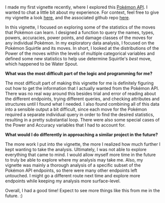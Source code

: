 
I made my first vignette recently, where I explored this [Pokémon API](https://pokeapi.co/docs/v2). I wanted to chat a little bit about my experience.
For context, feel free to give my vignette a look [here](https://mclightf.github.io/ST558-Project-1/), and the associated github repo [here](https://github.com/mclightf/ST558-Project-1).

In this vignette, I focused on exploring some of the statistics of the moves that Pokémon can learn. I designed a function to query the names, types, powers, accuracies, power points, and damage classes of the moves for any individual Pokémon. In my exploratory data analysis, I focused on the Pokémon Squirtle and its moves. In short, I looked at the distributions of the Power of the moves within the levels of multiple categorical variables and defined some new statistics to help use determine Squirtle's *best* move, which happened to be Water Spout.

**What was the most difficult part of the logic and programming for me?**

The most difficult part of making this vignette for me is definitely figuring out how to get the information that I actually wanted from the Pokémon API. There was no real way around this besides trial and error of reading about the different endpoints, trying different queries, and checking attributes and structures until I found what I needed. I also found combining all of this data into a sensible output a bit difficult, since each move for the Pokémon required a separate individual query in order to find the desired statistics, resulting in a pretty substantial loop. There were also some special cases of the Power and Accuracy variables that I had to account for. 

**What would I do differently in approaching a similar project in the future?**

The more work I put into the vignette, the more I realized how much further I kept wanting to take the analysis. Ultimately, I was not able to explore everything that came to mind. I would allow myself more time in the future to truly be able to explore where my analysis may take me. Also, my vignette was mainly a thorough analysis of a specific subset of the Pokémon API endpoints, so there were many other endpoints left untouched. I might go a different route next time and explore more endpoints while keeping my analysis more surface-level.

Overall, I had a good time! Expect to see more things like this from me in the future. :)
